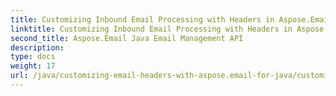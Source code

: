 ```yaml
---
title: Customizing Inbound Email Processing with Headers in Aspose.Email
linktitle: Customizing Inbound Email Processing with Headers in Aspose.Email
second_title: Aspose.Email Java Email Management API
description: 
type: docs
weight: 17
url: /java/customizing-email-headers-with-aspose.email-for-java/customizing-inbound-email-processing-with-headers/
---
```

